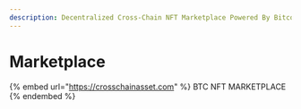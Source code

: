 ```yaml
---
description: Decentralized Cross-Chain NFT Marketplace Powered By Bitcoin
---
```


# Marketplace

{% embed url="https://crosschainasset.com" %}
BTC NFT MARKETPLACE
{% endembed %}
